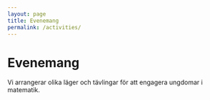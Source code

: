 ```yaml
---
layout: page
title: Evenemang
permalink: /activities/
---
```


# Evenemang

Vi arrangerar olika läger och tävlingar för att engagera ungdomar i matematik.
